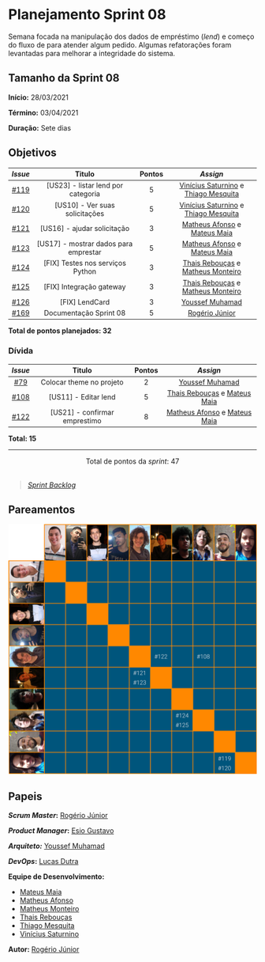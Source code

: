 # Planejamento Sprint 08

Semana focada na manipulação dos dados de empréstimo (_lend_) e começo do fluxo de para atender algum pedido. Algumas refatorações foram levantadas para melhorar a integridade do sistema.

## Tamanho da Sprint 08

**Início:** 28/03/2021

**Término:** 03/04/2021

**Duração:** Sete dias

## Objetivos

<div class="full-width">

|                             _Issue_                              |                Titulo                 | Pontos |                                                   _Assign_                                                   |
| :--------------------------------------------------------------: | :-----------------------------------: | :----: | :----------------------------------------------------------------------------------------------------------: |
| [#119](https://github.com/fga-eps-mds/2020.2-Lend.it/issues/119) |  [US23] - listar lend por categoria   |   5    | [Vinícius Saturnino](https://github.com/viniciussaturnino) e [Thiago Mesquita](https://github.com/thiagompc) |
| [#120](https://github.com/fga-eps-mds/2020.2-Lend.it/issues/120) |    [US10] - Ver suas solicitações     |   5    | [Vinícius Saturnino](https://github.com/viniciussaturnino) e [Thiago Mesquita](https://github.com/thiagompc) |
| [#121](https://github.com/fga-eps-mds/2020.2-Lend.it/issues/121) |      [US16] - ajudar solicitação      |   3    |   [Matheus Afonso](https://github.com/Matheusafonsouza) e [Mateus Maia](https://github.com/mateusmaiamaia)   |
| [#123](https://github.com/fga-eps-mds/2020.2-Lend.it/issues/123) | [US17] - mostrar dados para emprestar |   5    |   [Matheus Afonso](https://github.com/Matheusafonsouza) e [Mateus Maia](https://github.com/mateusmaiamaia)   |
| [#124](https://github.com/fga-eps-mds/2020.2-Lend.it/issues/124) |   [FIX] Testes nos serviços Python    |   3    |  [Thais Rebouças](https://github.com/Thais-ra) e [Matheus Monteiro](https://github.com/matheusyanmonteiro)   |
| [#125](https://github.com/fga-eps-mds/2020.2-Lend.it/issues/125) |       [FIX] Integração gateway        |   3    |  [Thais Rebouças](https://github.com/Thais-ra) e [Matheus Monteiro](https://github.com/matheusyanmonteiro)   |
| [#126](https://github.com/fga-eps-mds/2020.2-Lend.it/issues/126) |            [FIX] LendCard             |   3    |                               [Youssef Muhamad](https://github.com/youssef-md)                               |
| [#169](https://github.com/fga-eps-mds/2020.2-Lend.it/issues/169) |        Documentação Sprint 08         |   5    |                                [Rogério Júnior](https://github.com/rogerioo)                                 |

</div>

<b>Total de pontos planejados: 32</b>

### Dívida

|                             _Issue_                              |            Titulo             | Pontos |                                                 _Assign_                                                 |
| :--------------------------------------------------------------: | :---------------------------: | :----: | :------------------------------------------------------------------------------------------------------: |
|  [#79](https://github.com/fga-eps-mds/2020.2-Lend.it/issues/79)  |   Colocar theme no projeto    |   2    |                             [Youssef Muhamad](https://github.com/youssef-md)                             |
| [#108](https://github.com/fga-eps-mds/2020.2-Lend.it/issues/108) |     [US11] - Editar lend      |   5    |     [Thais Rebouças](https://github.com/Thais-ra) e [Mateus Maia](https://github.com/mateusmaiamaia)     |
| [#122](https://github.com/fga-eps-mds/2020.2-Lend.it/issues/122) | [US21] - confirmar emprestimo |   8    | [Matheus Afonso](https://github.com/Matheusafonsouza) e [Mateus Maia](https://github.com/mateusmaiamaia) |

<b>Total: 15</b>

---

<div style="text-align: center"> Total de pontos da <i>sprint</i>: 47 </div> <br>

<!---Colocar no link abaixo as issues alocadas no milestone da Sprint--->

> [_Sprint_ _Backlog_](https://github.com/fga-eps-mds/2020.2-Lend.it/milestone/9?closed=1)

## Pareamentos

![pareamentos](../../../assets/img/sprint8/pareamentos.png)

## Papeis

**_Scrum Master_:** [Rogério Júnior](https://github.com/rogerioo)

**_Product Manager_:** [Esio Gustavo](https://github.com/EsioFreitas)

**_Arquiteto:_** [Youssef Muhamad](https://github.com/youssef-md)

**_DevOps_:** [Lucas Dutra](https://github.com/lucasdutraf)

**Equipe de Desenvolvimento:**

- [Mateus Maia](https://github.com/mateusmaiamaia)
- [Matheus Afonso](https://github.com/Matheusafonsouza)
- [Matheus Monteiro](https://github.com/matheusyanmonteiro)
- [Thais Rebouças](https://github.com/Thais-ra)
- [Thiago Mesquita](https://github.com/thiagompc)
- [Vinícius Saturnino](https://github.com/viniciussaturnino)

**Autor:** [Rogério Júnior](https://github.com/rogerioo)
